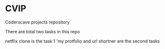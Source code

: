 # CVIP
Coderscave projects repository

There are total two tasks in this repo

netflix clone is the task 1
'my protfolio and url shortner are the second tasks 
